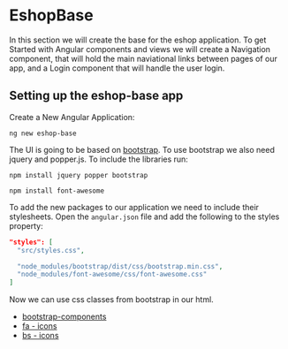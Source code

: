 # EshopBase

In this section we will create the base for the eshop application. To get Started with Angular components and views we will create a Navigation component, that will hold the main naviational links between pages of our app, and a Login component that will handle the user login.

## Setting up the eshop-base app

Create a New Angular Application:

```
ng new eshop-base
```

The UI is going to be based on [bootstrap](https://getbootstrap.com/). To use bootstrap we also need jquery and popper.js.
To include the libraries run:
```
npm install jquery popper bootstrap
```

```
npm install font-awesome
```

To add the new packages to our application we need to include their stylesheets. Open the ```angular.json``` file and add the following to the styles property:
```JSON
"styles": [
  "src/styles.css",

  "node_modules/bootstrap/dist/css/bootstrap.min.css",
  "node_modules/font-awesome/css/font-awesome.css"
]
```

Now we can use css classes from bootstrap in our html.


* [bootstrap-components](https://getbootstrap.com/docs/4.0/components/buttons/)
* [fa - icons](https://fontawesome.bootstrapcheatsheets.com/)
* [bs - icons](https://icons.getbootstrap.com/)